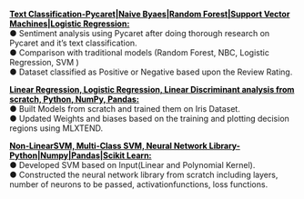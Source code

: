 <style>
  .folder-link{
    color:black;
    text-decoration:underline;
  }
</style>

<a target="_blank" class="folder-link" href="https://github.com/deejachhabra/Data-Mining/tree/master/Natural%20Language%20Processing"><b>Text Classification-Pycaret|Naive Byaes|Random Forest|Support Vector Machines|Logistic Regression:</b></a><br>
● Sentiment analysis using Pycaret after doing thorough research on Pycaret and it’s text classification.<br>
● Comparison with traditional models (Random Forest, NBC, Logistic Regression, SVM )<br>
● Dataset classified as Positive or Negative based upon the Review Rating.<br>

<a target="_blank" class="folder-link" href="[[https://github.com/deejachhabra/Machine-Learning/tree/master/Linear%2C%20Logistic%2C%20Linear%20Discriminant%20Analysis%20from%20scratch]]"><b>Linear Regression, Logistic Regression, Linear Discriminant analysis from scratch, Python, NumPy, Pandas:</b></a><br>
● Built Models from scratch and trained them on Iris Dataset.<br>
● Updated Weights and biases based on the training and plotting decision regions using MLXTEND.<br>

<a target="_blank" class="folder-link" href="[https://github.com/deejachhabra/Machine-Learning/tree/master/Non-Linear%20SVm%2C%20Multi%20Class%20SVM%20and%20Neural%20Network%20Library%20from%20scratch]"><b>Non-LinearSVM, Multi-Class SVM, Neural Network Library-Python|Numpy|Pandas|Scikit Learn:</b></a><br>
● Developed SVM based on Input(Linear and Polynomial Kernel).<br>
● Constructed the neural network library from scratch including layers, number of neurons to be passed, activationfunctions,
loss functions.<br>

